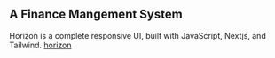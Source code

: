 ## A Finance Mangement System
Horizon is a complete responsive UI, built with JavaScript, Nextjs, and Tailwind.
[horizon](https://horrizon.netlify.app/)
